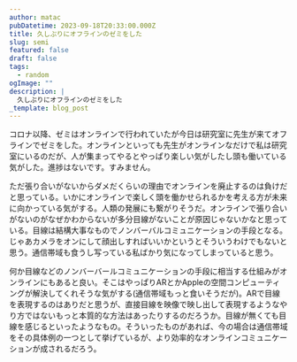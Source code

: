 ```yaml
---
author: matac
pubDatetime: 2023-09-18T20:33:00.000Z
title: 久しぶりにオフラインのゼミをした
slug: semi
featured: false
draft: false
tags:
  - random
ogImage: ""
description: |
  久しぶりにオフラインのゼミをした
_template: blog_post
---
```


コロナ以降、ゼミはオンラインで行われていたが今日は研究室に先生が来てオフラインでゼミをした。オンラインといっても先生がオンラインなだけで私は研究室にいるのだが、人が集まってやるとやっぱり楽しい気がしたし頭も働いている気がした。進捗はないです。すみません。

ただ張り合いがないからダメだくらいの理由でオンラインを廃止するのは負けだと思っている。いかにオンラインで楽しく頭を働かせられるかを考える方が未来に向かっている気がする。人類の発展にも繋がりそうだ。オンラインで張り合いがないのがなぜかわからないが多分目線がないことが原因じゃないかなと思っている。目線は結構大事なものでノンバーバルコミュニケーションの手段となる。じゃあカメラをオンにして顔出しすればいいかというとそういうわけでもないと思う。通信帯域も食うし写っている私ばかり気になってしまっていると思う。

何か目線などのノンバーバールコミュニケーションの手段に相当する仕組みがオンラインにもあると良い。そこはやっぱりARとかAppleの空間コンピューティングが解決してくれそうな気がする(通信帯域もっと食いそうだが)。ARで目線を表現するのはありだと思うが、直接目線を映像で映し出して表現するようなやり方ではないもっと本質的な方法はあったりするのだろうか。目線が無くても目線を感じるといったようなもの。そういったものがあれば、今の場合は通信帯域をその具体例の一つとして挙げているが、より効率的なオンラインコミュニケーションが成されるだろう。
